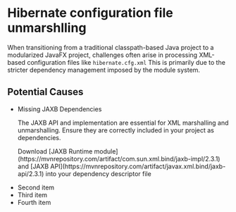 <h1>Hibernate configuration file unmarshlling</h1>

<p>When transitioning from a traditional classpath-based Java project to a modularized JavaFX project, challenges often arise in processing XML-based configuration files like <code>hibernate.cfg.xml</code> This is primarily due to the stricter dependency management imposed by the module system.</p>

<h2>Potential Causes</h2>
<ul>
  <li>Missing JAXB Dependencies</li>
  <p>The JAXB API and implementation are essential for XML marshalling and unmarshalling. Ensure they are correctly included in your project as dependencies.</p>
  <p>Download [JAXB Runtime module](https://mvnrepository.com/artifact/com.sun.xml.bind/jaxb-impl/2.3.1) and [JAXB API](https://mvnrepository.com/artifact/javax.xml.bind/jaxb-api/2.3.1) into your dependency descriptor file</p>
  <li>Second item</li>
  <li>Third item</li>
  <li>Fourth item</li>
</ul>

